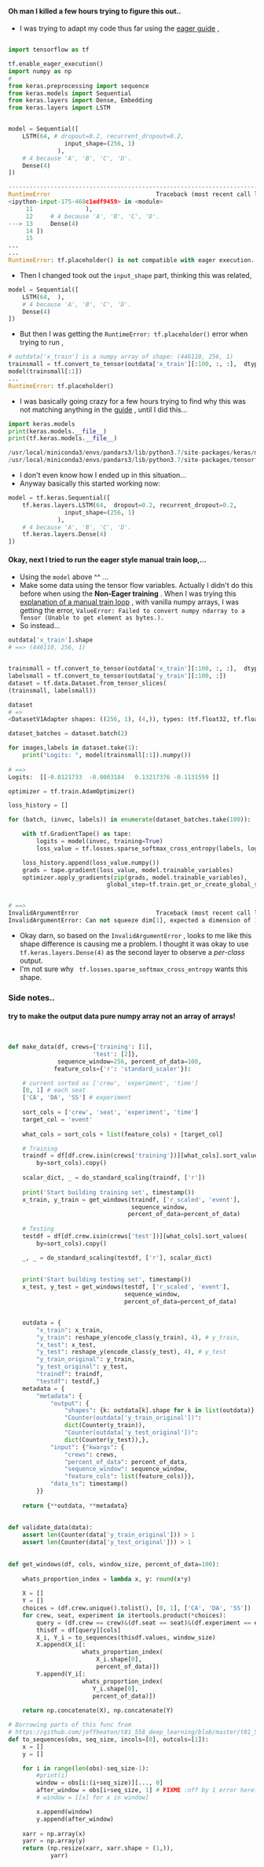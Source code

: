 
#### Oh man I killed a few hours trying to figure this out..
* I was trying to adapt my code thus far using the [eager guide](https://www.tensorflow.org/guide/eager) , 
```python

import tensorflow as tf

tf.enable_eager_execution()
import numpy as np
# 
from keras.preprocessing import sequence
from keras.models import Sequential
from keras.layers import Dense, Embedding
from keras.layers import LSTM


model = Sequential([
    LSTM(64, # dropout=0.2, recurrent_dropout=0.2,
                input_shape=(256, 1)
              ),
    # 4 because 'A', 'B', 'C', 'D'.
    Dense(4)
])

---------------------------------------------------------------------------
RuntimeError                              Traceback (most recent call last)
<ipython-input-175-468c1edf9459> in <module>
     11               ),
     12     # 4 because 'A', 'B', 'C', 'D'.
---> 13     Dense(4)
     14 ])
     15 
...
...
RuntimeError: tf.placeholder() is not compatible with eager execution.
```
* Then I changed took out the `input_shape` part, thinking this was related, 
```python
model = Sequential([
    LSTM(64,  ),
    # 4 because 'A', 'B', 'C', 'D'.
    Dense(4)
])
```
* But then I was getting the `RuntimeError: tf.placeholder()` error when trying to run , 
```python
# outdata['x_train'] is a numpy array of shape: (446110, 256, 1)  
trainsmall = tf.convert_to_tensor(outdata['x_train'][:100, :, :],  dtype=tf.float32)
model(trainsmall[:1])
...
RuntimeError: tf.placeholder()
```
* I was basically going crazy for a few hours trying to find why this was not matching anything in the [guide](https://www.tensorflow.org/guide/eager) , until I did this...
```python
import keras.models 
print(keras.models.__file__)
print(tf.keras.models.__file__)

/usr/local/miniconda3/envs/pandars3/lib/python3.7/site-packages/keras/models.py
/usr/local/miniconda3/envs/pandars3/lib/python3.7/site-packages/tensorflow/_api/v1/keras/models/__init__.py
```
* I don't even know how I ended up in this situation... 
* Anyway basically this started working now:
```python
model = tf.keras.Sequential([
    tf.keras.layers.LSTM(64,  dropout=0.2, recurrent_dropout=0.2,
                input_shape=(256, 1)
              ),
    # 4 because 'A', 'B', 'C', 'D'.
    tf.keras.layers.Dense(4)
])
```

#### Okay, next I tried to run the eager style manual train loop,...
* Using the `model` above ^^ ... 
* Make some data using the tensor flow variables. Actually I didn't do this before when using the **Non-Eager training** . 
When I was trying this [explanation of a manual train loop](https://www.tensorflow.org/guide/eager#train_a_model) , with vanilla numpy arrays,  I was getting the error, `ValueError: Failed to convert numpy ndarray to a Tensor (Unable to get element as bytes.).`
* So instead...
```python
outdata['x_train'].shape
# ==> (446110, 256, 1)


trainsmall = tf.convert_to_tensor(outdata['x_train'][:100, :, :],  dtype=tf.float32)
labelsmall = tf.convert_to_tensor(outdata['y_train'][:100, :])
dataset = tf.data.Dataset.from_tensor_slices(
(trainsmall, labelsmall))

dataset
# =>
<DatasetV1Adapter shapes: ((256, 1), (4,)), types: (tf.float32, tf.float32)>

dataset_batches = dataset.batch(2)

```
```python
for images,labels in dataset.take(1):
    print("Logits: ", model(trainsmall[:1]).numpy())
    
# ==>
Logits:  [[-0.0121733  -0.0003184   0.13217376 -0.1131559 ]]
```
```python
optimizer = tf.train.AdamOptimizer()

loss_history = []

for (batch, (invec, labels)) in enumerate(dataset_batches.take(100)):

    with tf.GradientTape() as tape:
        logits = model(invec, training=True)
        loss_value = tf.losses.sparse_softmax_cross_entropy(labels, logits)

    loss_history.append(loss_value.numpy())
    grads = tape.gradient(loss_value, model.trainable_variables)
    optimizer.apply_gradients(zip(grads, model.trainable_variables),
                            global_step=tf.train.get_or_create_global_step())


# ==>
InvalidArgumentError                      Traceback (most recent call last)
InvalidArgumentError: Can not squeeze dim[1], expected a dimension of 1, got 4 [Op:Squeeze]

```
* Okay darn, so based on the `InvalidArgumentError` , looks to me like this shape difference is causing me a problem.
I thought it was okay to use `tf.keras.layers.Dense(4)` as the second layer to observe a _per-class_ output. 
* I'm not sure why ` tf.losses.sparse_softmax_cross_entropy` wants this shape.

### Side notes.. 

#### try to make the output data pure numpy array not an array of arrays!
```python


def make_data(df, crews={'training': [1],
                        'test': [2]},
              sequence_window=256, percent_of_data=100,
             feature_cols={'r': 'standard_scaler'}):

    # current sorted as ['crew', 'experiment', 'time']
    [0, 1] # each seat
    ['CA', 'DA', 'SS'] # experiment
    
    sort_cols = ['crew', 'seat', 'experiment', 'time']
    target_col = 'event'
    
    what_cols = sort_cols + list(feature_cols) + [target_col]

    # Training
    traindf = df[df.crew.isin(crews['training'])][what_cols].sort_values(
        by=sort_cols).copy()
    
    scalar_dict, _ = do_standard_scaling(traindf, ['r'])
    
    print('Start building training set', timestamp())
    x_train, y_train = get_windows(traindf, ['r_scaled', 'event'],
                                   sequence_window,
                                  percent_of_data=percent_of_data)
    
    # Testing
    testdf = df[df.crew.isin(crews['test'])][what_cols].sort_values(
        by=sort_cols).copy()

    _, _ = do_standard_scaling(testdf, ['r'], scalar_dict)
    
    
    print('Start building testing set', timestamp())
    x_test, y_test = get_windows(testdf, ['r_scaled', 'event'],
                                 sequence_window,
                                 percent_of_data=percent_of_data)


    outdata = {
        "x_train": x_train,
        "y_train": reshape_y(encode_class(y_train), 4), # y_train,
        "x_test": x_test,
        "y_test": reshape_y(encode_class(y_test), 4), # y_test
        "y_train_original": y_train,
        "y_test_original": y_test,
        "traindf": traindf,
        "testdf": testdf,}
    metadata = {
        "metadata": {
            "output": {
                "shapes": {k: outdata[k].shape for k in list(outdata)},
                "Counter(outdata['y_train_original'])":
                dict(Counter(y_train)),
                "Counter(outdata['y_test_original'])":
                dict(Counter(y_test)),},
            "input": {"kwargs": {
                "crews": crews,
                "percent_of_data": percent_of_data,
                "sequence_window": sequence_window,
                "feature_cols": list(feature_cols)}},
            "data_ts": timestamp()
        }}
            
    return {**outdata, **metadata}
    
    
def validate_data(data):
    assert len(Counter(data['y_train_original'])) > 1
    assert len(Counter(data['y_test_original'])) > 1
  
    
def get_windows(df, cols, window_size, percent_of_data=100):
    
    whats_proportion_index = lambda x, y: round(x*y)
    
    X = []
    Y = []
    choices = (df.crew.unique().tolist(), [0, 1], ['CA', 'DA', 'SS'])
    for crew, seat, experiment in itertools.product(*choices):
        query = (df.crew == crew)&(df.seat == seat)&(df.experiment == experiment)
        thisdf = df[query][cols]
        X_i, Y_i = to_sequences(thisdf.values, window_size)
        X.append(X_i[:
                     whats_proportion_index(
                         X_i.shape[0],
                         percent_of_data)])
        Y.append(Y_i[:
                     whats_proportion_index(
                        Y_i.shape[0],
                        percent_of_data)])
        
    return np.concatenate(X), np.concatenate(Y)

# Borrowing parts of this func from 
# https://github.com/jeffheaton/t81_558_deep_learning/blob/master/t81_558_class10_lstm.ipynb
def to_sequences(obs, seq_size, incols=[0], outcols=[1]):
    x = []
    y = []

    for i in range(len(obs)-seq_size-1):
        #print(i)
        window = obs[i:(i+seq_size)][..., 0]
        after_window = obs[i+seq_size, 1] # FIXME :off by 1 error here?
        # window = [[x] for x in window]

        x.append(window)
        y.append(after_window)
        
    xarr = np.array(x)
    yarr = np.array(y)
    return (np.resize(xarr, xarr.shape + (1,)),
            yarr)

```


